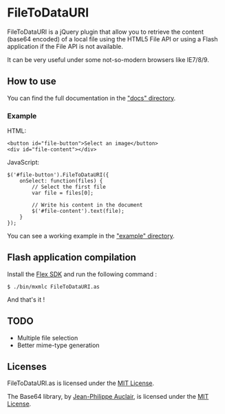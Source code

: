 FileToDataURI
====

FileToDataURI is a jQuery plugin that allow you to retrieve the content (base64 encoded) of a local file using the HTML5 File API or using a Flash application if the File API is not available.

It can be very useful under some not-so-modern browsers like IE7/8/9.

How to use
----------

You can find the full documentation in the ["docs" directory](https://github.com/yannickcr/FileToDataURI/blob/master/docs).

### Example

HTML:

	<button id="file-button">Select an image</button>
	<div id="file-content"></div>

JavaScript:

	$('#file-button').FileToDataURI({
		onSelect: function(files) {
			// Select the first file
			var file = files[0];

			// Write his content in the document
			$('#file-content').text(file);
		}
	});

You can see a working example in the ["example" directory](https://github.com/yannickcr/FileToDataURI/blob/master/example).

Flash application compilation
-----------

Install the [Flex SDK](https://www.adobe.com/devnet/flex/flex-sdk-download.html) and run the following command :

	$ ./bin/mxmlc FileToDataURI.as

And that's it !

TODO
------

* Multiple file selection
* Better mime-type generation

Licenses
----------

FileToDataURI.as is licensed under the [MIT License](http://www.opensource.org/licenses/mit-license.php).

The Base64 library, by [Jean-Philippe Auclair](http://jpauclair.net), is licensed under the [MIT License](http://www.opensource.org/licenses/mit-license.php).
